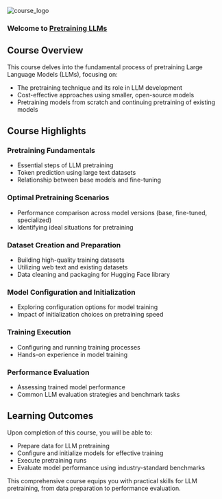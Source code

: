 ![course_logo](https://wordpress.deeplearning.ai/wp-content/uploads/2024/07/DeepLearning_Upstage_Banner_2070x1080.png)
### Welcome to [Pretraining LLMs](https://www.coursera.org/learn/pretraining-llms)

## Course Overview

This course delves into the fundamental process of pretraining Large Language Models (LLMs), focusing on:

- The pretraining technique and its role in LLM development
- Cost-effective approaches using smaller, open-source models
- Pretraining models from scratch and continuing pretraining of existing models

## Course Highlights

### Pretraining Fundamentals
- Essential steps of LLM pretraining
- Token prediction using large text datasets
- Relationship between base models and fine-tuning

### Optimal Pretraining Scenarios
- Performance comparison across model versions (base, fine-tuned, specialized)
- Identifying ideal situations for pretraining

### Dataset Creation and Preparation
- Building high-quality training datasets
- Utilizing web text and existing datasets
- Data cleaning and packaging for Hugging Face library

### Model Configuration and Initialization
- Exploring configuration options for model training
- Impact of initialization choices on pretraining speed

### Training Execution
- Configuring and running training processes
- Hands-on experience in model training

### Performance Evaluation
- Assessing trained model performance
- Common LLM evaluation strategies and benchmark tasks

## Learning Outcomes

Upon completion of this course, you will be able to:

- Prepare data for LLM pretraining
- Configure and initialize models for effective training
- Execute pretraining runs
- Evaluate model performance using industry-standard benchmarks

This comprehensive course equips you with practical skills for LLM pretraining, from data preparation to performance evaluation.